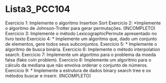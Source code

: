 # Lista3_PCC104

Exercicio 1: Implemente o algoritmo Insertion Sort
Exercicio 2: *Implemente o algoritmo de Johnson-Trotter para gerar permutações. (INCOMPLETO)
Exercicio 3: Implemente o método LexicographicPermute apresentado no livro texto
Exercicio 4: * Implemente um algoritmo que, dado um conjunto de elementos, gere todos seus subconjuntos.
Exercicio 5: * Implemente o algoritmo de busca binária.
Exercicio 6: Implemente o método interpolation search.
Exercicio 7:  Implemente um algoritmo para o problema da moeda falsa (fake coin problem).
Exercicio 8: Implemente um algoritmo para o cálculo da mediana que não envolva ordenar o conjunto de números.
Exercicio 9:  * Implemente a estrutura de dados binary search tree e os métodos buscar e inserir. (INCOMPLETO)
